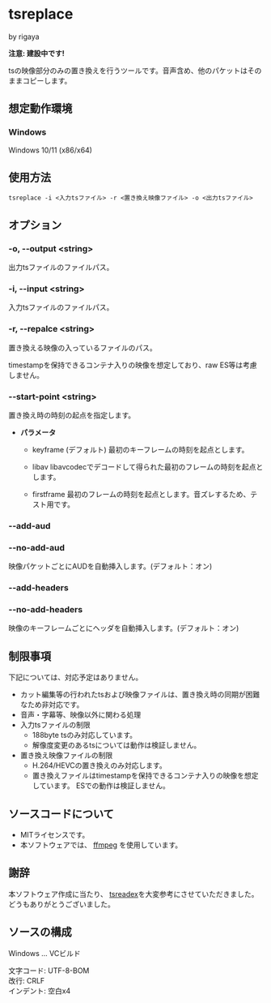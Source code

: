
# tsreplace
by rigaya

**注意: 建設中です!**

tsの映像部分のみの置き換えを行うツールです。音声含め、他のパケットはそのままコピーします。

## 想定動作環境
### Windows
Windows 10/11 (x86/x64)  

## 使用方法
```
tsreplace -i <入力tsファイル> -r <置き換え映像ファイル> -o <出力tsファイル>
```

## オプション

### -o, --output &lt;string&gt;
出力tsファイルのファイルパス。

### -i, --input &lt;string&gt;
入力tsファイルのファイルパス。

### -r, --repalce &lt;string&gt;
置き換える映像の入っているファイルのパス。

timestampを保持できるコンテナ入りの映像を想定しており、raw ES等は考慮しません。

### --start-point &lt;string&gt;
置き換え時の時刻の起点を指定します。

- **パラメータ**
  - keyframe (デフォルト)
    最初のキーフレームの時刻を起点とします。

  - libav
    libavcodecでデコードして得られた最初のフレームの時刻を起点とします。

  - firstframe
    最初のフレームの時刻を起点とします。音ズレするため、テスト用です。

### --add-aud
### --no-add-aud
映像パケットごとにAUDを自動挿入します。(デフォルト：オン)

### --add-headers
### --no-add-headers
映像のキーフレームごとにヘッダを自動挿入します。(デフォルト：オン)

## 制限事項

下記については、対応予定はありません。

- カット編集等の行われたtsおよび映像ファイルは、置き換え時の同期が困難なため非対応です。
- 音声・字幕等、映像以外に関わる処理
- 入力tsファイルの制限
  - 188byte tsのみ対応しています。
  - 解像度変更のあるtsについては動作は検証しません。
- 置き換え映像ファイルの制限
  - H.264/HEVCの置き換えのみ対応します。
  - 置き換えファイルはtimestampを保持できるコンテナ入りの映像を想定しています。
    ESでの動作は検証しません。

## ソースコードについて
- MITライセンスです。
- 本ソフトウェアでは、
  [ffmpeg](https://ffmpeg.org/)
  を使用しています。

## 謝辞
本ソフトウェア作成に当たり、
[tsreadex](https://github.com/xtne6f/tsreadex)を大変参考にさせていただきました。  
どうもありがとうございました。


## ソースの構成
Windows ... VCビルド  

文字コード: UTF-8-BOM  
改行: CRLF  
インデント: 空白x4  
